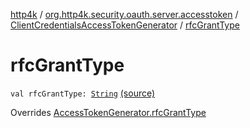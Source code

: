 [http4k](../../index.md) / [org.http4k.security.oauth.server.accesstoken](../index.md) / [ClientCredentialsAccessTokenGenerator](index.md) / [rfcGrantType](./rfc-grant-type.md)

# rfcGrantType

`val rfcGrantType: `[`String`](https://kotlinlang.org/api/latest/jvm/stdlib/kotlin/-string/index.html) [(source)](https://github.com/http4k/http4k/blob/master/http4k-security-oauth/src/main/kotlin/org/http4k/security/oauth/server/accesstoken/ClientCredentialsAccessTokenGenerator.kt#L17)

Overrides [AccessTokenGenerator.rfcGrantType](../-access-token-generator/rfc-grant-type.md)


